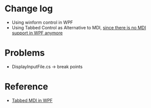 ﻿# Change log
* Using winform control in WPF
* Using Tabbed Control as Alternative to MDI, [since there is no MDI support in WPF anymore](https://social.msdn.microsoft.com/Forums/vstudio/en-US/1350737d-8a8e-4fd7-830c-896878c7ec18/i-need-mdi-in-wpf-or-its-alternative?forum=wpf)

# Problems
* DisplayInputFile.cs -> break points

# Reference
* [Tabbed MDI in WPF](https://www.codeproject.com/Articles/32362/Tabbed-MDI-in-WPF)